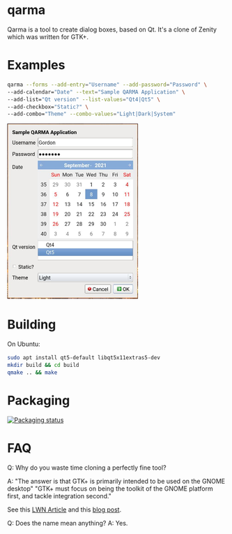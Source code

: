 qarma
=====

Qarma is a tool to create dialog boxes, based on Qt.
It's a clone of Zenity which was written for GTK+.

Examples
========

```bash
qarma --forms --add-entry="Username" --add-password="Password" \
--add-calendar="Date" --text="Sample QARMA Application" \
--add-list="Qt version" --list-values="Qt4|Qt5" \
--add-checkbox="Static?" \
--add-combo="Theme" --combo-values="Light|Dark|System"
```

<img src="assets/sample_qarma_form.jpg" width="300">

Building
========
On Ubuntu:

```bash
sudo apt install qt5-default libqt5x11extras5-dev
mkdir build && cd build
qmake .. && make
```

Packaging
=========
<a href="https://repology.org/project/qarma/versions">
    <img src="https://repology.org/badge/vertical-allrepos/qarma.svg" alt="Packaging status">
</a>

FAQ
===

Q: Why do you waste time cloning a perfectly fine tool?

A:
"The answer is that GTK+ is primarily intended to be used on the GNOME desktop"
"GTK+ must focus on being the toolkit of the GNOME platform first, and tackle
 integration second."

See this [LWN Article](https://lwn.net/Articles/562856/) and this
 [blog post](http://blogs.gnome.org/mclasen/2014/03/21/dialogs-in-gtk-3-12/).

Q: Does the name mean anything?
A: Yes.
